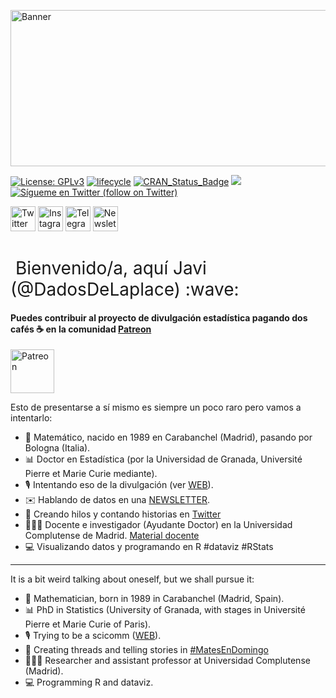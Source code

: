 <!--
**dadosdelaplace/dadosdelaplace** is a ✨ _special_ ✨ repository because its `README.md` (this file) appears on your GitHub profile.
-->

<a href="https://pbs.twimg.com/profile_banners/238620126/1600271641/1500x500"><img border="0" alt="Banner" src="https://pbs.twimg.com/profile_banners/238620126/1600271641/1500x500" width="800" height="250"></a>


[![License:
GPLv3](https://img.shields.io/badge/license-GPLv3-blue.svg)](https://www.gnu.org/licenses/gpl-3.0)
[![lifecycle](https://img.shields.io/badge/lifecycle-experimental-orange.svg)](https://www.tidyverse.org/lifecycle/#experimental)
[![CRAN\_Status\_Badge](http://www.r-pkg.org/badges/version/icon)](https://cran.r-project.org/package=icons)
<a href="https://github.com/dadosdelaplace/hilostwitter/graphs/contributors" alt="Contributors"> <img src="https://img.shields.io/github/contributors/dadosdelaplace/hilostwitter" /></a>
<a href="https://twitter.com/intent/follow?screen_name=dadosdelaplace"> <img src="https://img.shields.io/twitter/follow/dadosdelaplace?style=social&logo=twitter"
            alt="Sígueme en Twitter (follow on Twitter)"></a>
<!-- <a href="https://discord.gg/HjJCwm5">
        <img src="https://img.shields.io/discord/308323056592486420?logo=discord"
            alt="chat on Discord"></a> --->
            
<a href="https://twitter.com/dadosdelaplace"><img border="0" alt="Twitter" src="https://assets.dryicons.com/uploads/icon/svg/8385/c23f7ffc-ca8d-4246-8978-ce9f6d5bcc99.svg" width="40" height="40"></a>
  <a href="https://instagram.com/javieralvarezliebana"><img border="0" alt="Instagram" src="https://logodownload.org/wp-content/uploads/2017/04/instagram-logo-3.png" width="40" height="40"></a>
  <a href="https://t.me/dadosdelaplace"><img border="0" alt="Telegram" src="https://upload.wikimedia.org/wikipedia/commons/thumb/8/83/Telegram_2019_Logo.svg/1024px-Telegram_2019_Logo.svg.png" width="40" height="40"></a>
  <a href="https://cartasdelaplace.com"><img border="0" alt="Newsletter" src="https://assets.dryicons.com/uploads/icon/svg/8007/c804652c-fae4-43d7-b539-187d6a408254.svg" width="40" height="40"></a>     
  
<h1 style="font-weight:normal" align="left">
  &nbsp;Bienvenido/a, aquí Javi (@DadosDeLaplace) :wave:
</h1>

</div>
<div align="left">
            
           
#### Puedes contribuir al proyecto de divulgación estadística pagando dos cafés ☕️ en la comunidad [Patreon](https://patreon.com/dadosdelaplace)
            
 <a href="https://patreon.com/dadosdelaplace"><img border="0" alt="Patreon" src="https://upload.wikimedia.org/wikipedia/commons/thumb/5/5a/Patreon_logomark.svg/1024px-Patreon_logomark.svg.png" width="70" height="70"></a>      


Esto de presentarse a sí mismo es siempre un poco raro pero vamos a intentarlo:

- 🧮 Matemático, nacido en 1989 en Carabanchel (Madrid), pasando por Bologna (Italia).
- 📊 Doctor en Estadística (por la Universidad de Granada, Université Pierre et Marie Curie mediante).
- 🎙 Intentando eso de la divulgación (ver [WEB](https://dadosdelaplace.com)).
- ✉️  Hablando de datos en una [NEWSLETTER](https://cartasdelaplace.com).
- 🧶 Creando hilos y contando historias en <a href="https://twitter.com/i/events/1398580673221378049">Twitter</a>
- 👨🏻‍🏫 Docente e investigador (Ayudante Doctor) en la Universidad Complutense de Madrid. [Material docente](https://github.com/dadosdelaplace/docencia)
- 💻 Visualizando datos y programando en R #dataviz #RStats

---

It is a bit weird talking about oneself, but we shall pursue it:

- 🧮 Mathematician, born in 1989 in Carabanchel (Madrid, Spain).
- 📊 PhD in Statistics (University of Granada, with stages in Université Pierre et Marie Curie of Paris).
- 🎙 Trying to be a scicomm ([WEB](https://dadosdelaplace.com)).
- 🧶 Creating threads and telling stories in <a href="https://twitter.com/i/events/1398580673221378049">#MatesEnDomingo</a>
- 👨🏻‍🏫 Researcher and assistant professor at Universidad Complutense (Madrid).
- 💻 Programming R and dataviz.
